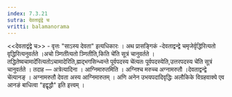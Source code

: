 ```yaml
---
index: 7.3.21
sutra: देवताद्वंद्वे च
vritti: balamanorama
---
```


<<देवताद्वंद्वे च>> - वृत्तः "साऽस्य देवता" इत्यधिकारः । अथ प्रासङ्गिकं -देवताद्वन्द्वे चमृजेर्वृद्धि॑रित्यतो वृद्धिरित्यनुवर्तते ।अचो ञ्णिती॑त्यतो ञ्णितीति,किति चे॑ति सूत्रं चानुवर्तते ।तद्धितेष्वचामादे॑रित्यतोऽचामादेरिति,ह्मद्भगसिन्ध्वन्ते पूर्वपदस्य चे॑त्यतः पूर्वपदस्येति,उत्तरपदस्य चे॑ति सूत्रं चानुवर्तते । तदाह — अत्रेत्यादिना । आग्निमारुतमिति । अग्निश्च मरुच्च अग्नामरुतौ ।देवताद्वन्द्वे चे॑त्यानङ् । अग्नामरुतौ देवता अस्य आग्निमारुतम् । अणि अनेन उभयपदादिवृद्धिः अलौकिके विग्रहवाक्ये एव आनङं बाधित्वा "इद्वृद्धौ" इति इत्त्वम् ।